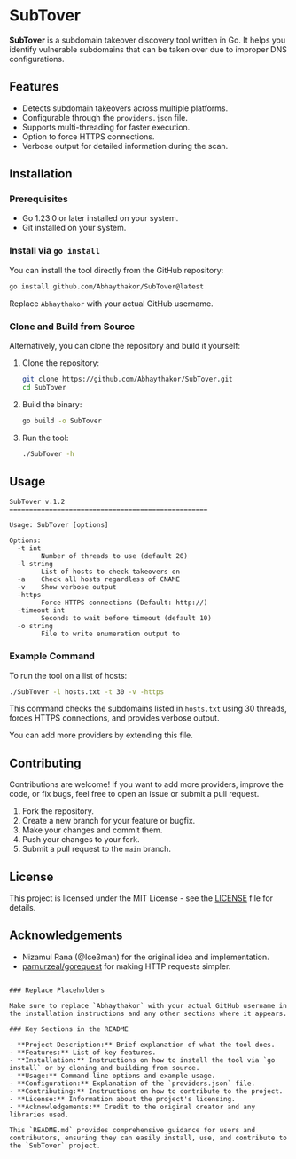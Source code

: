 
# SubTover

**SubTover** is a subdomain takeover discovery tool written in Go. It helps you identify vulnerable subdomains that can be taken over due to improper DNS configurations.

## Features

- Detects subdomain takeovers across multiple platforms.
- Configurable through the `providers.json` file.
- Supports multi-threading for faster execution.
- Option to force HTTPS connections.
- Verbose output for detailed information during the scan.

## Installation

### Prerequisites

- Go 1.23.0 or later installed on your system.
- Git installed on your system.

### Install via `go install`

You can install the tool directly from the GitHub repository:

```bash
go install github.com/Abhaythakor/SubTover@latest
```

Replace `Abhaythakor` with your actual GitHub username.

### Clone and Build from Source

Alternatively, you can clone the repository and build it yourself:

1. Clone the repository:

   ```bash
   git clone https://github.com/Abhaythakor/SubTover.git
   cd SubTover
   ```

2. Build the binary:

   ```bash
   go build -o SubTover
   ```

3. Run the tool:

   ```bash
   ./SubTover -h
   ```

## Usage

```
SubTover v.1.2             
==================================================

Usage: SubTover [options]

Options:
  -t int
        Number of threads to use (default 20)
  -l string
        List of hosts to check takeovers on
  -a    Check all hosts regardless of CNAME
  -v    Show verbose output
  -https
        Force HTTPS connections (Default: http://)
  -timeout int
        Seconds to wait before timeout (default 10)
  -o string
        File to write enumeration output to
```

### Example Command

To run the tool on a list of hosts:

```bash
./SubTover -l hosts.txt -t 30 -v -https
```

This command checks the subdomains listed in `hosts.txt` using 30 threads, forces HTTPS connections, and provides verbose output.




You can add more providers by extending this file.

## Contributing

Contributions are welcome! If you want to add more providers, improve the code, or fix bugs, feel free to open an issue or submit a pull request.

1. Fork the repository.
2. Create a new branch for your feature or bugfix.
3. Make your changes and commit them.
4. Push your changes to your fork.
5. Submit a pull request to the `main` branch.

## License

This project is licensed under the MIT License - see the [LICENSE](LICENSE) file for details.

## Acknowledgements

- Nizamul Rana (@Ice3man) for the original idea and implementation.
- [parnurzeal/gorequest](https://github.com/parnurzeal/gorequest) for making HTTP requests simpler.
```

### Replace Placeholders

Make sure to replace `Abhaythakor` with your actual GitHub username in the installation instructions and any other sections where it appears.

### Key Sections in the README

- **Project Description:** Brief explanation of what the tool does.
- **Features:** List of key features.
- **Installation:** Instructions on how to install the tool via `go install` or by cloning and building from source.
- **Usage:** Command-line options and example usage.
- **Configuration:** Explanation of the `providers.json` file.
- **Contributing:** Instructions on how to contribute to the project.
- **License:** Information about the project's licensing.
- **Acknowledgements:** Credit to the original creator and any libraries used.

This `README.md` provides comprehensive guidance for users and contributors, ensuring they can easily install, use, and contribute to the `SubTover` project.